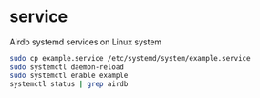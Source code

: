 # service
Airdb systemd services on Linux system


```bash
sudo cp example.service /etc/systemd/system/example.service
sudo systemctl daemon-reload
sudo systemctl enable example
systemctl status | grep airdb
```
